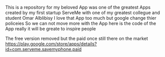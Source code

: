 This is a repository for my beloved App was one of the greatest Apps created by my first startup ServeMe with one of my greatest collegue and student Omar Alblibisy
I love that App too much but google change thier policeies So we can not move more with the App
here is the code of the App 
really it will be greate to inspire people

The free version removed but the paid once still there on the market https://play.google.com/store/apps/details?id=com.serveme.savemyphone.paid
